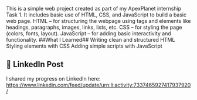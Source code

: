 This is a simple web project created as part of my ApexPlanet internship Task 1. It includes basic use of HTML, CSS, and JavaScript to build a basic web page.
HTML – for structuring the webpage using tags and elements like headings, paragraphs, images, links, lists, etc.
CSS – for styling the page (colors, fonts, layout).
JavaScript – for adding basic interactivity and functionality.
##What I Learned##
Writing clean and structured HTML
Styling elements with CSS
Adding simple scripts with JavaScript
## 🔗 LinkedIn Post

I shared my progress on LinkedIn here:   https://www.linkedin.com/feed/update/urn:li:activity:7337465927417937920/
